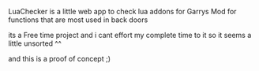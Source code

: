 LuaChecker is a little web app to check lua addons for Garrys Mod for functions that are most used in back doors

its a Free time project and i cant effort my complete time to it so it seems a little unsorted ^^

and this is a proof of concept ;)